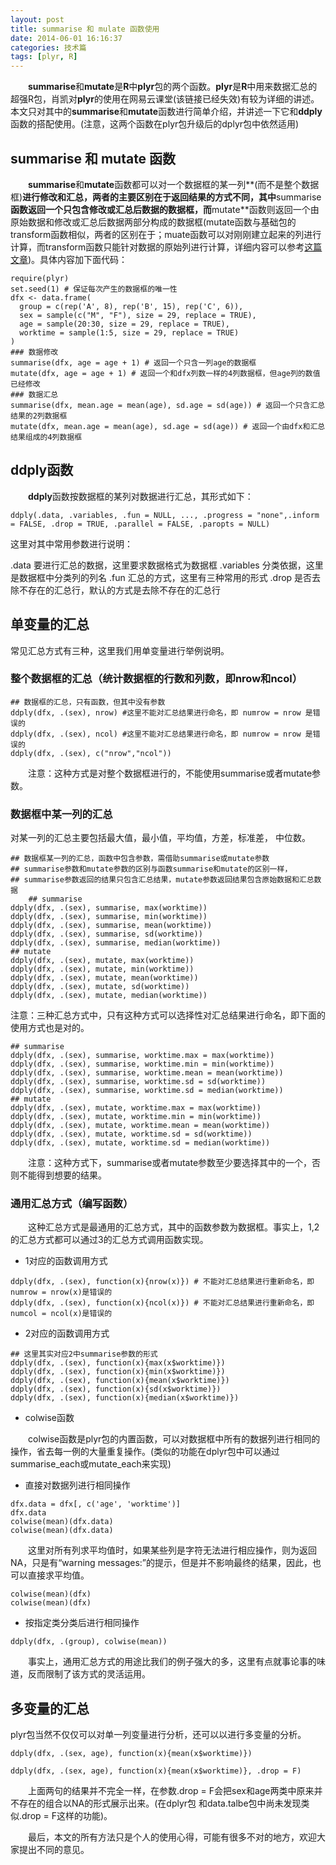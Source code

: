 ```yaml
---
layout: post
title: summarise 和 mulate 函数使用
date: 2014-06-01 16:16:37
categories: 技术篇
tags: [plyr, R]
---
```


　　**summarise**和**mutate**是**R**中**plyr**包的两个函数。**plyr**是**R**中用来数据汇总的超强R包，肖凯对**plyr**的使用在网易云课堂(该链接已经失效)有较为详细的讲述。本文只对其中的**summarise**和**mutate**函数进行简单介绍，并讲述一下它和**ddply**函数的搭配使用。(注意，这两个函数在plyr包升级后的dplyr包中依然适用)

## summarise 和 mutate 函数
　　**summarise**和**mutate**函数都可以对一个数据框的某一列**(而不是整个数据框)**进行修改和汇总，两者的主要区别在于返回结果的方式不同，其中**summarise**函数返回一个只包含修改或汇总后数据的数据框，而**mutate**函数则返回一个由原始数据和修改或汇总后数据两部分构成的数据框(mutate函数与基础包的transform函数相似，两者的区别在于；muate函数可以对刚刚建立起来的列进行计算，而transform函数只能针对数据的原始列进行计算，详细内容可以参考[这篇文章](http://xukuang.github.io/blog/2015/05/common-methods-of-dealing-with-data-frame/))。具体内容加下面代码：<!--more-->

```
require(plyr)
set.seed(1) # 保证每次产生的数据框的唯一性
dfx <- data.frame(
  group = c(rep('A', 8), rep('B', 15), rep('C', 6)),
  sex = sample(c("M", "F"), size = 29, replace = TRUE),
  age = sample(20:30, size = 29, replace = TRUE),
  worktime = sample(1:5, size = 29, replace = TRUE)
)
### 数据修改
summarise(dfx, age = age + 1) # 返回一个只含一列age的数据框
mutate(dfx, age = age + 1) # 返回一个和dfx列数一样的4列数据框，但age列的数值已经修改
### 数据汇总
summarise(dfx, mean.age = mean(age), sd.age = sd(age)) # 返回一个只含汇总结果的2列数据框
mutate(dfx, mean.age = mean(age), sd.age = sd(age)) # 返回一个由dfx和汇总结果组成的4列数据框
```

## ddply函数
　　**ddply**函数按数据框的某列对数据进行汇总，其形式如下：

```
ddply(.data, .variables, .fun = NULL, ..., .progress = "none",.inform = FALSE, .drop = TRUE, .parallel = FALSE, .paropts = NULL)
```
这里对其中常用参数进行说明：

.data 要进行汇总的数据，这里要求数据格式为数据框
.variables 分类依据，这里是数据框中分类列的列名
.fun 汇总的方式，这里有三种常用的形式
.drop 是否去除不存在的汇总行，默认的方式是去除不存在的汇总行
 
## 单变量的汇总
 
常见汇总方式有三种，这里我们用单变量进行举例说明。

### 整个数据框的汇总（统计数据框的行数和列数，即nrow和ncol）
 	
```
## 数据框的汇总，只有函数，但其中没有参数
ddply(dfx, .(sex), nrow) #这里不能对汇总结果进行命名，即 numrow = nrow 是错误的
ddply(dfx, .(sex), ncol) #这里不能对汇总结果进行命名，即 numrow = nrow 是错误的
ddply(dfx, .(sex), c("nrow","ncol"))
```
　　注意：这种方式是对整个数据框进行的，不能使用summarise或者mutate参数。

### 数据框中某一列的汇总
对某一列的汇总主要包括最大值，最小值，平均值，方差，标准差， 中位数。
	
```
## 数据框某一列的汇总，函数中包含参数，需借助summarise或mutate参数
## summarise参数和mutate参数的区别与函数summarise和mutate的区别一样，
## summarise参数返回的结果只包含汇总结果，mutate参数返回结果包含原始数据和汇总数据
	## summarise
ddply(dfx, .(sex), summarise, max(worktime))
ddply(dfx, .(sex), summarise, min(worktime))
ddply(dfx, .(sex), summarise, mean(worktime))
ddply(dfx, .(sex), summarise, sd(worktime))
ddply(dfx, .(sex), summarise, median(worktime))
## mutate
ddply(dfx, .(sex), mutate, max(worktime))
ddply(dfx, .(sex), mutate, min(worktime))
ddply(dfx, .(sex), mutate, mean(worktime))
ddply(dfx, .(sex), mutate, sd(worktime))
ddply(dfx, .(sex), mutate, median(worktime))
```

注意：三种汇总方式中，只有这种方式可以选择性对汇总结果进行命名，即下面的使用方式也是对的。
	
```
## summarise
ddply(dfx, .(sex), summarise, worktime.max = max(worktime))
ddply(dfx, .(sex), summarise, worktime.min = min(worktime))
ddply(dfx, .(sex), summarise, worktime.mean = mean(worktime))
ddply(dfx, .(sex), summarise, worktime.sd = sd(worktime))
ddply(dfx, .(sex), summarise, worktime.sd = median(worktime))
## mutate
ddply(dfx, .(sex), mutate, worktime.max = max(worktime))
ddply(dfx, .(sex), mutate, worktime.min = min(worktime))
ddply(dfx, .(sex), mutate, worktime.mean = mean(worktime))
ddply(dfx, .(sex), mutate, worktime.sd = sd(worktime))
ddply(dfx, .(sex), mutate, worktime.sd = median(worktime))
```
　　注意：这种方式下，summarise或者mutate参数至少要选择其中的一个，否则不能得到想要的结果。

### 通用汇总方式（编写函数）
	
　　这种汇总方式是最通用的汇总方式，其中的函数参数为数据框。事实上，1,2的汇总方式都可以通过3的汇总方式调用函数实现。

* 1对应的函数调用方式
	
```
ddply(dfx, .(sex), function(x){nrow(x)}) # 不能对汇总结果进行重新命名，即numrow = nrow(x)是错误的
ddply(dfx, .(sex), function(x){ncol(x)}) # 不能对汇总结果进行重新命名，即numcol = ncol(x)是错误的
```

* 2对应的函数调用方式

```
## 这里其实对应2中summarise参数的形式
ddply(dfx, .(sex), function(x){max(x$worktime)})
ddply(dfx, .(sex), function(x){min(x$worktime)})
ddply(dfx, .(sex), function(x){mean(x$worktime)})
ddply(dfx, .(sex), function(x){sd(x$worktime)})
ddply(dfx, .(sex), function(x){median(x$worktime)})
```

* colwise函数

　　colwise函数是plyr包的内置函数，可以对数据框中所有的数据列进行相同的操作，省去每一例的大量重复操作。(类似的功能在dplyr包中可以通过summarise_each或mutate_each来实现)

* 直接对数据列进行相同操作

```
dfx.data = dfx[, c('age', 'worktime')]
dfx.data
colwise(mean)(dfx.data)
colwise(mean)(dfx.data)
```
　　这里对所有列求平均值时，如果某些列是字符无法进行相应操作，则为返回NA，只是有“warning messages:”的提示，但是并不影响最终的结果，因此，也可以直接求平均值。

```
colwise(mean)(dfx)
colwise(mean)(dfx)
```

* 按指定类分类后进行相同操作

```
ddply(dfx, .(group), colwise(mean))
```
　　事实上，通用汇总方式的用途比我们的例子强大的多，这里有点就事论事的味道，反而限制了该方式的灵活运用。

## 多变量的汇总
plyr包当然不仅仅可以对单一列变量进行分析，还可以以进行多变量的分析。

```
ddply(dfx, .(sex, age), function(x){mean(x$worktime)})

ddply(dfx, .(sex, age), function(x){mean(x$worktime)}, .drop = F)
```
　　上面两句的结果并不完全一样，在参数.drop = F会把sex和age两类中原来并不存在的组合以NA的形式展示出来。(在dplyr包 和data.talbe包中尚未发现类似.drop = F这样的功能)。

　　最后，本文的所有方法只是个人的使用心得，可能有很多不对的地方，欢迎大家提出不同的意见。